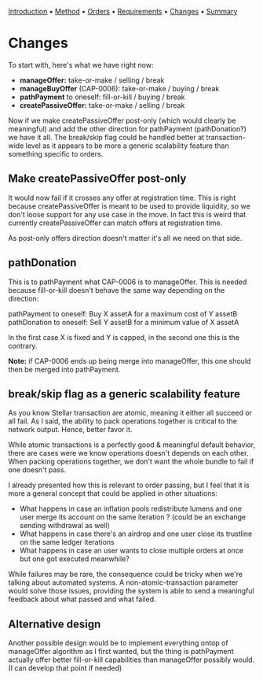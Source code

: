 [Introduction](README.md) • [Method](Method.md) • [Orders](Orders.md)
 • [Requirements](Requirements.md) • [Changes](Changes.md)
 • [Summary](Summary.md)

# Changes

To start with, here's what we have right now:

* **manageOffer:** take-or-make / selling / break
* **manageBuyOffer** (CAP-0006): take-or-make / buying / break
* **pathPayment** to oneself: fill-or-kill / buying / break
* **createPassiveOffer:** take-or-make / selling / break

Now if we make createPassiveOffer post-only (which would clearly be meaningful)
and add the other direction for pathPayment (pathDonation?) we have it all. The
break/skip flag could be handled better at transaction-wide level as it appears
to be more a generic scalability feature than something specific to orders.

## Make createPassiveOffer post-only

It would now fail if it crosses any offer at registration time. This is right
because createPassiveOffer is meant to be used to provide liquidity, so we don't
loose support for any use case in the move. In fact this is weird that currently
createPassiveOffer can match offers at registration time.

As post-only offers direction doesn't matter it's all we need on that side.

## pathDonation

This is to pathPayment what CAP-0006 is to manageOffer. This is needed because
fill-or-kill doesn't behave the same way depending on the direction:

pathPayment to oneself: Buy X assetA for a maximum cost of Y assetB
pathDonation to oneself: Sell Y assetB for a minimum value of X assetA

In the first case X is fixed and Y is capped, in the second one this is the
contrary.

**Note:** if CAP-0006 ends up being merge into manageOffer, this one should then
be merged into pathPayment.

## break/skip flag as a generic scalability feature

As you know Stellar transaction are atomic, meaning it either all succeed or all
fail. As I said, the ability to pack operations together is critical to the
network output. Hence, better favor it.

While atomic transactions is a perfectly good & meaningful default behavior,
there are cases were we know operations doesn't depends on each other. When
packing operations together, we don't want the whole bundle to fail if one
doesn't pass.

I already presented how this is relevant to order passing, but I feel that it is
more a general concept that could be applied in other situations:

* What happens in case an inflation pools redistribute lumens and one user merge
  its account on the same iteration ? (could be an exchange sending withdrawal
  as well)
* What happens in case there's an airdrop and one user close its trustline on
  the same ledger iterations
* What happens in case an user wants to close multiple orders at once but one
  got executed meanwhile?

While failures may be rare, the consequence could be tricky when we're talking
about automated systems. A non-atomic-transaction parameter would solve those
issues, providing the system is able to send a meaningful feedback about what
passed and what failed.

## Alternative design

Another possible design would be to implement everything ontop of manageOffer
algorithm as I first wanted, but the thing is pathPayment actually offer better
fill-or-kill capabilities than manageOffer possibly would. (I can develop that
point if needed)
